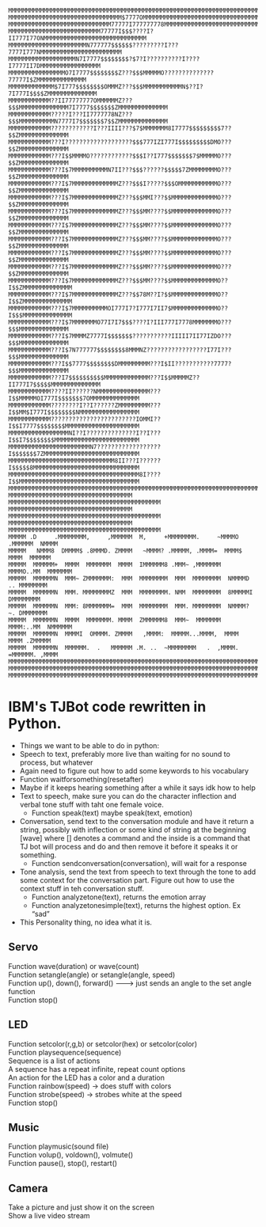 ```
MMMMMMMMMMMMMMMMMMMMMMMMMMMMMMMMMMMMMMMMMMMMMMMMMMMMMMMMMMMMMMMMMMMMMMMMMMMMMMMM
MMMMMMMMMMMMMMMMMMMMMMMMMMMMMMMM$7777OMMMMMMMMMMMMMMMMMMMMMMMMMMMMMMMMMMMMMMMMMM
MMMMMMMMMMMMMMMMMMMMMMMMMMMMM77777I777777778MMMMMMMMMMMMMMMMMMMMMMMMMMMMMMMMMMMM
MMMMMMMMMMMMMMMMMMMMMMMMMM77777I$$$????I?II777I77ONMMMMMMMMMMMMMMMMMMMMMMMMMMMMM
MMMMMMMMMMMMMMMMMMMMMMN777777$$$$$$?????????I???7777I777NMMMMMMMMMMMMMMMMMMMMMMM
MMMMMMMMMMMMMMMMMMMN7I7777$$$$$$$$?$7?I??????????I????I7777II7DMMMMMMMMMMMMMMMMM
MMMMMMMMMMMMMMMMO7I7777$$$$$$$$Z???$$$MMMMMO??????????????77777I$ZMMMMMMMMMMMMMM
MMMMMMMMMMMMM$7I777$$$$$$$$OMMMZ???$$$MMMMMMMMMMMN$??I?7I777I$$$$ZMMMMMMMMMMMMMM
MMMMMMMMMMMM??II77777777OMMMMMMZ???$$$MMMMMMMMMMMMMM7I7777$$$$$$$ZMMMMMMMMMMMMMM
MMMMMMMMMMMM?????I???II7777778NZ???$$$MMMMMMMMMMN7777I7$$$$$$$7$$ZMMMMMMMMMMMMMM
MMMMMMMMMMMM????????????I???IIII???$7$MMMMMMM8I7777$$$$$$$$$7??$$ZMMMMMMMMMMMMMM
MMMMMMMMMMMM???I???????????????????$$$777IZI777I$$$$$$$$$DMO???$$ZMMMMMMMMMMMMMM
MMMMMMMMMMMM???I$$MMMMO????????????$$$I??I777$$$$$$$7$MMMMMO???$$ZMMMMMMMMMMMMMM
MMMMMMMMMMMM???I$7MMMMMMMMMMN7II???$$$??????$$$$$7ZMMMMMMMMO???$$ZMMMMMMMMMMMMMM
MMMMMMMMMMMM???I$7MMMMMMMMMMMMMZ???$$$I?????$$$OMMMMMMMMMMMO???$$ZMMMMMMMMMMMMMM
MMMMMMMMMMMM???I$7MMMMMMMMMMMMMZ???$$$MMI???$$MMMMMMMMMMMMMO???$$ZMMMMMMMMMMMMMM
MMMMMMMMMMMM???I$7MMMMMMMMMMMMMZ???$$$MM????$$MMMMMMMMMMMMMO???$$ZMMMMMMMMMMMMMM
MMMMMMMMMMMM???I$7MMMMMMMMMMMMMZ???$$$MM????$$MMMMMMMMMMMMMO???$$ZMMMMMMMMMMMMMM
MMMMMMMMMMMM???I$7MMMMMMMMMMMMMZ???$$$MM????$$MMMMMMMMMMMMMO???$$ZMMMMMMMMMMMMMM
MMMMMMMMMMMM???I$7MMMMMMMMMMMMMZ???$$$MM????$$MMMMMMMMMMMMMO???$$ZMMMMMMMMMMMMMM
MMMMMMMMMMMM???I$7MMMMMMMMMMMMMZ???$$$MM????$$MMMMMMMMMMMMMO???$$ZMMMMMMMMMMMMMM
MMMMMMMMMMMM???I$7MMMMMMMMMMMMMZ???$$$MM????$$MMMMMMMMMMMMMO??I$$ZMMMMMMMMMMMMMM
MMMMMMMMMMMM???I$7MMMMMMMMMMMMMZ???$$78M??I?$$MMMMMMMMMMMMMO??I$$ZMMMMMMMMMMMMMM
MMMMMMMMMMMM???I$7MMMMMMMMMMOI777I7?I777I7II7$MMMMMMMMMMMMMO??I$$$MMMMMMMMMMMMMM
MMMMMMMMMMMM???I$7MMMMMMMO77I7I7$$$????I?III777I7778MMMMMMMO???$$$MMMMMMMMMMMMMM
MMMMMMMMMMMM???I$7MMMMZ7777I$$$$$$$???????????IIIII7II77IZDO???$$$MMMMMMMMMMMMMM
MMMMMMMMMMMM???I$7N777777$$$$$$$$8MMMNZ?????????????????I77I???$$$MMMMMMMMMMMMMM
MMMMMMMMMMMM???I$$7777$$$$$$$$DMMMMMMMMM???I$II???????????7777?$$$MMMMMMMMMMMMMM
MMMMMMMMMMMM???I7$$$$$$$$$$MMMMMMMMMMMMM???I$$MMMMMZ??II777I7$$$$$MMMMMMMMMMMMMM
MMMMMMMMMMMM????II??????NMMMMMMMMMMMMMMM???I$$MMMMMOI777I$$$$$$$7OMMMMMMMMMMMMMM
MMMMMMMMMMMM????????I??I??????ZMMMMMMMMM???I$$MM$I777I$$$$$$$$NMMMMMMMMMMMMMMMMM
MMMMMMMMMMMM????????????????????????IOMMI??I$$I7777$$$$$$$$MMMMMMMMMMMMMMMMMMMMM
MMMMMMMMMMMMMMMMMNI??I??????????????I??I???I$$I7$$$$$$$$MMMMMMMMMMMMMMMMMMMMMMMM
MMMMMMMMMMMMMMMMMMMMMMMN7??????????????????I$$$$$$$7ZMMMMMMMMMMMMMMMMMMMMMMMMMMM
MMMMMMMMMMMMMMMMMMMMMMMMMMMMMM8II???I??????I$$$$$8MMMMMMMMMMMMMMMMMMMMMMMMMMMMMM
MMMMMMMMMMMMMMMMMMMMMMMMMMMMMMMMMMMMM8I????I$$MMMMMMMMMMMMMMMMMMMMMMMMMMMMMMMMMM
MMMMMMMMMMMMMMMMMMMMMMMMMMMMMMMMMMMMMMMMMMMMMMMMMMMMMMMMMMMMMMMMMMMMMMMMMMMMMMMM
MMMMMMMMMMMMMMMMMMMMMMMMMMMMMMMMMMM  MMMMMMMMMMMMMMMMMMMMMMMMMMMMMMMMMMMMMMMMMMM
MMMMMMMMMMMMMMMMMMMMMMMMMMMMMMMMMMM  MMMMMMMMMMMMMMMMMMMMMMMMMMMMMMMMMMMMMMMMMMM
MMMMMMMMMMMMMMMMMMMMMMMMMMMMMMMMMMM  MMMMMMMMMMMMMMMMMMMMMMMMMMMMMMMMMMMMMMMMMMM
MMMMM .D     .MMMMMMMM,     ,MMMMMM  M,     +MMMMMMMM.     ~MMMMO .MMMMMM  NMMMM
MMMMM   NMMM8  DMMMM$ .8MMMD. ZMMMM   ~MMMM? .MMMMM, .MMMM=  MMMM$  MMMM  MMMMMM
MMMMM  MMMMMM+  MMMM  MMMMMMM  MMMM  IMMMMMM8 .MMM~ ,MMMMMMM  MMMMO..MM  MMMMMMM
MMMMM  MMMMMMN  MMM~ ZMMMMMMM:  MMM  MMMMMMMM  MMM  MMMMMMMM  NMMMMD .. MMMMMMMM
MMMMM  MMMMMMN  MMM. MMMMMMMMZ  MMM  MMMMMMMM. NMM  MMMMMMMM  8MMMMMI  DMMMMMMMM
MMMMM  MMMMMMN  MMM: 8MMMMMMM=  MMM  MMMMMMMM  MMM. MMMMMMMM  NMMMM? ~. DMMMMMMM
MMMMM  MMMMMMN  MMMM  MMMMMMM. MMMM  ZMMMMMM8  MMM~  MMMMMMM  MMMM:..MM  NMMMMMM
MMMMM  MMMMMMN  MMMMI  OMMMM. ZMMMM   ,MMMM:  MMMMM...MMMM,  MMMM   MMMM .ZMMMMM
MMMMM  MMMMMMN  MMMMMM.  .   MMMMMM .M. ..  ~MMMMMMMM   .  ,MMMM. =MMMMMM. ,MMMM
MMMMMMMMMMMMMMMMMMMMMMMMMMMMMMMMMMMMMMMMMMMMMMMMMMMMMMMMMMMMMMMMMMMMMMMMMMMMMMMM
MMMMMMMMMMMMMMMMMMMMMMMMMMMMMMMMMMMMMMMMMMMMMMMMMMMMMMMMMMMMMMMMMMMMMMMMMMMMMMMM
MMMMMMMMMMMMMMMMMMMMMMMMMMMMMMMMMMMMMMMMMMMMMMMMMMMMMMMMMMMMMMMMMMMMMMMMMMMMMMMM
```

# IBM's TJBot code rewritten in Python.

  * Things we want to be able to do in python:  
  * Speech to text, preferably more live than waiting for no sound to process, but whatever  
  * Again need to figure out how to add some keywords to his vocabulary  
  * Function waitforsomething(resetafter)   
  * Maybe if it keeps hearing something after a while it says idk how to help  
  * Text to speech, make sure you can do the character inflection and verbal tone stuff with taht one female voice.  
    * Function speak(text) maybe speak(text, emotion)  
  * Conversation, send text to the conversation module and have it return a string, possibly with inflection or some kind of string at the beginning [wave] where [] denotes a command and the inside is a command that TJ bot will process and do and then remove it before it speaks it or something.  
    * Function sendconversation(conversation), will wait for a response  
  * Tone analysis, send the text from speech to text through the tone to add some context for the conversation part.  Figure out how    to use the context stuff in teh conversation stuff.  
    * Function analyzetone(text), returns the emotion array  
    * Function analyzetonesimple(text), returns the highest option. Ex “sad”  
  * This Personality thing, no idea what it is.  

## Servo  
  Function wave(duration) or wave(count)  
  Function setangle(angle) or setangle(angle, speed)  
  Function up(), down(), forward() ---> just sends an angle to the set angle function  
  Function stop()  


## LED  
  Function setcolor(r,g,b) or setcolor(hex) or setcolor(color)  
  Function playsequence(sequence)  
  Sequence is a list of actions  
  A sequence has a repeat infinite, repeat count options   
  An action for the LED has a color and a duration  
  Function rainbow(speed) → does stuff with colors  
  Function strobe(speed) → strobes white at the speed  
  Function stop()  


## Music  
  Function playmusic(sound file)  
  Function volup(), voldown(), volmute()  
  Function pause(), stop(), restart()  


## Camera  
  Take a picture and just show it on the screen  
  Show a live video stream  
